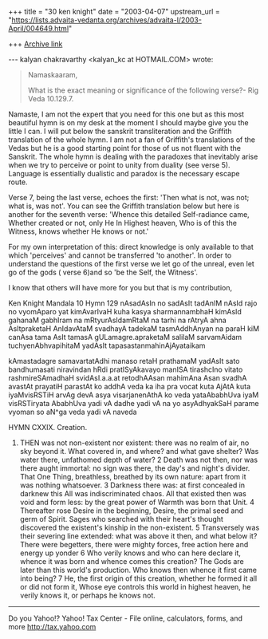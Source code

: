 +++
title = "30 ken knight"
date = "2003-04-07"
upstream_url = "https://lists.advaita-vedanta.org/archives/advaita-l/2003-April/004649.html"

+++
[Archive link](https://lists.advaita-vedanta.org/archives/advaita-l/2003-April/004649.html)

--- kalyan chakravarthy <kalyan_kc at HOTMAIL.COM> wrote:
> Namaskaaram,
>
> What is the exact meaning or significance of the
> following verse?- Rig Veda
> 10.129.7.

Namaste,
I am not the expert that you need for this one but as
this most beautiful hymn is on my desk at the moment I
should maybe give you the little I can.
I will put below the sanskrit transliteration and the
Griffith translation of the whole hymn. I am not a fan
of Griffith's translations of the Vedas but he is a
good starting point for those of us not fluent with
the Sanskrit.
The whole hymn is dealing with the paradoxes that
inevitably arise when we try to perceive or point to
unity from duality (see verse 5). Language is
essentially dualistic and paradox is the necessary
escape route.

Verse 7, being the last verse, echoes the first: 'Then
what is not, was not; what is, was not'.
You can see the Griffith translation below but here is
another for the seventh verse:
'Whence this detailed Self-radiance came,
Whether created or not, only He
In Highest heaven, Who is of this the
Witness, knows whether He knows or not.'

For my own interpretation of this: direct knowledge is
only available to that which 'perceives' and cannot be
transferred 'to another'.  In order to understand the
questions of the first verse we let go of the unreal,
even let go of the gods ( verse 6)and so 'be the Self,
the Witness'.

I know that others will have more for you but that is
my contribution,

Ken Knight
Mandala 10 Hymn 129
nAsadAsIn no sadAsIt tadAnIM nAsId rajo no vyomAparo
yat
kimAvarIvaH kuha kasya sharmannambhaH kimAsId gahanaM
gabhIram
na mRtyurAsIdamRtaM na tarhi na rAtryA ahna
AsItpraketaH
AnIdavAtaM svadhayA tadekaM tasmAddhAnyan na paraH kiM
canAsa
tama AsIt tamasA gULamagre.apraketaM salilaM
sarvamAidam
tuchyenAbhvapihitaM yadAsIt tapasastanmahinAjAyataikam

kAmastadagre samavartatAdhi manaso retaH prathamaM
yadAsIt
sato bandhumasati niravindan hRdi pratISyAkavayo
manISA
tirashcIno vitato rashmireSAmadhaH svidAsI.a.a.at
retodhAAsan mahimAna Asan svadhA avastAt prayatiH
parastAt
ko addhA veda ka iha pra vocat kuta AjAtA kuta
iyaMvisRSTiH
arvAg devA asya visarjanenAthA ko veda yataAbabhUva
iyaM visRSTiryata AbabhUva yadi vA dadhe yadi vA na
yo asyAdhyakSaH parame vyoman so aN^ga veda yadi vA
naveda

HYMN CXXIX. Creation.
1. THEN was not non-existent nor existent: there was
no realm of air, no sky beyond it.
What covered in, and where? and what gave shelter? Was
water there, unfathomed depth of water?
2 Death was not then, nor was there aught immortal: no
sign was there, the day's and night's divider.
That One Thing, breathless, breathed by its own
nature: apart from it was nothing whatsoever.
3 Darkness there was: at first concealed in darknew
this All was indiscriminated chaos.
All that existed then was void and form less: by the
great power of Warmth was born that Unit.
4 Thereafter rose Desire in the beginning, Desire, the
primal seed and germ of Spirit.
Sages who searched with their heart's thought
discovered the existent's kinship in the non-existent.
5 Transversely was their severing line extended: what
was above it then, and what below it?
There were begetters, there were mighty forces, free
action here and energy up yonder
6 Who verily knows and who can here declare it, whence
it was born and whence comes this creation?
The Gods are later than this world's production. Who
knows then whence it first came into being?
7 He, the first origin of this creation, whether he
formed it all or did not form it,
Whose eye controls this world in highest heaven, he
verily knows it, or perhaps he knows not.





__________________________________________________
Do you Yahoo!?
Yahoo! Tax Center - File online, calculators, forms, and more
http://tax.yahoo.com

